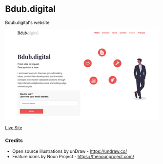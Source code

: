 # Bdub.digital

Bdub.digital's website

![Jekyll Serif Theme screenshot](./images/screenshot.png)

[Live Site](https://bdub.digital)

### Credits

- Open source illustrations by unDraw - https://undraw.co/
- Feature icons by Noun Project - https://thenounproject.com/